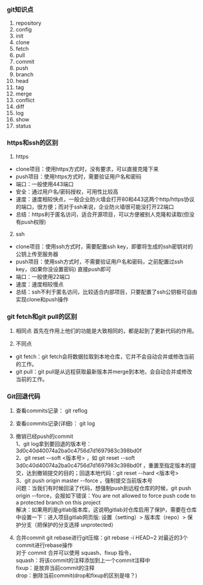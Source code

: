 ### git知识点
1. repository
2. config
3. init
4. clone
5. fetch
6. pull
7. commit
8. push
9. branch
10. head
11. tag
12. merge
13. conflict
14. diff
15. log
16. show
17. status


### https和ssh的区别
1. https
- clone项目：使用https方式时，没有要求，可以直接克隆下来
- push项目：使用https方式时，需要验证用户名和密码
- 端口：一般使用443端口
- 安全：通过用户名/密码授权，可用性比较高
- 速度：速度相较快点，一般企业防火墙会打开80和443这两个http/https协议的端口，很方便；而对于ssh来说，企业防火墙很可能没打开22端口
- 总结：https利于匿名访问，适合开源项目，可以方便被别人克隆和读取(但没有push权限)

2. ssh
- clone项目：使用ssh方式时，需要配置ssh key，即要将生成的ssh密钥对的公钥上传至服务器
- push项目：使用ssh方式时，不需要验证用户名和密码，之前配置过ssh key，(如果你没设置密码) 直接push即可
- 端口：一般使用22端口
- 速度：速度相较慢点
- 总结：ssh不利于匿名访问，比较适合内部项目，只要配置了ssh公钥极可自由实现clone和push操作


### git fetch和git pull的区别
1. 相同点
首先在作用上他们的功能是大致相同的，都是起到了更新代码的作用。

2. 不同点
- git fetch：git fetch会将数据拉取到本地仓库，它并不会自动合并或修改当前的工作。 
- git pull：git pull是从远程获取最新版本并merge到本地，会自动合并或修改当前的工作。

### Git回退代码
1. 查看commits记录：
git reflog

2. 查看commits记录(详细)：
git log

3. 撤销已经push的commit  
1、git log拿到要回退的版本号：3d0c40d40074a2ba0c4756d7d1697983c398bd0f  
2、git reset –-soft <版本号> ，如 git reset --soft 3d0c40d40074a2ba0c4756d7d1697983c398bd0f ，重置至指定版本的提交，达到撤销提交的目的；回退本地代码：git reset --hard <版本号>  
3、git push origin master --force ，强制提交当前版本号  
问题：当我们有时候回滚了代码，想强制push到远程仓库的时候，git push origin --force，会报如下错误：You are not allowed to force push code to a protected branch on this project  
解决：如果用的是gitlab版本库，这说明gitlab对仓库启用了保护，需要在仓库中设置一下：进入项目gitlab网页版: 设置（setting）> 版本库（repo）> 保护分支（把保护的分支选择 unprotected）

4. 合并commit
git rebase进行git压缩：git rebase -i HEAD~2 对最近的3个commit进行rebase操作  
对于 commit 合并可以使用 squash、fixup 指令，  
squash：将该commit的注释添加到上一个commit注释中  
fixup：是放弃当前commit的注释  
drop：删除当前commit(drop和fixup的区别是啥？)  